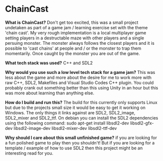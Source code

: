 # ChainCast

<b>What is ChainCast?</b> Don't get too excited, this was a small project undetaken as part of a game jam / learning exercise set with the theme 'chain cast'. My very rough implementation is a local multiplayer game setting players in a destructable maze with other players and a single persuing monster. The monster always follows the closest players and it is possible to 'cast chains' at people and / or the monster to trap them momentarily. Once caught by the monster you are out of the game.
  
<b>What tech stack was used?</b> C++ and SDL2

<b>Why would you use such a low level tech stack for a game jam?</b> This was less about the game and more about the desire for me to work more with raw C++, SDL2, Makefiles and Visual Studio Codes C++ plugin. You could probably crank out something better than this using Unity in an hour but this was more about learning than anything else.

<b>How do I build and run this?</b> The build for this currently only supports Linux but due to the projects small size it would be easy to get it working on Windows. The only things it links against are SDL2, SDL2_image, SDL2_mixer and SDL2_ttf. On debian you can install the SDL2 dependencies using the following command:
sudo apt-get install libsdl2-dev libsdl2-gfx-dev libsdl2-image-dev libsdl2-mixer-dev libsdl2-ttf-dev

<b>Why should I care about this small unfinished game?</b> if you are looking for a fun polished game to play then you shouldn't! But if you are looking for a template / example of how to use SDL2 then this project might be an interesting read for you.

